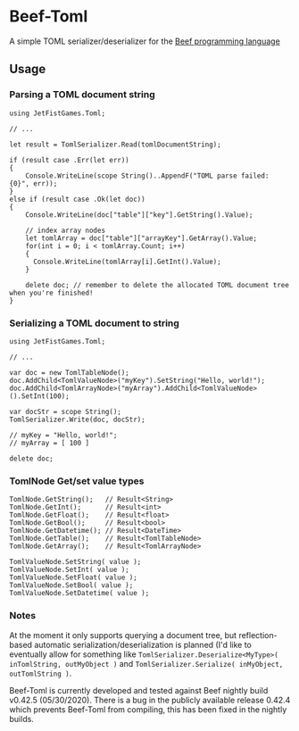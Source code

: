 # Beef-Toml
A simple TOML serializer/deserializer for the [Beef programming language](https://www.beeflang.org)

## Usage

### Parsing a TOML document string

    using JetFistGames.Toml;
    
    // ...
    
    let result = TomlSerializer.Read(tomlDocumentString);
    
    if (result case .Err(let err))
    {
        Console.WriteLine(scope String()..AppendF("TOML parse failed: {0}", err));
    }
    else if (result case .Ok(let doc))
    {
        Console.WriteLine(doc["table"]["key"].GetString().Value);
        
        // index array nodes
        let tomlArray = doc["table"]["arrayKey"].GetArray().Value;
        for(int i = 0; i < tomlArray.Count; i++)
        {
          Console.WriteLine(tomlArray[i].GetInt().Value);
        }
    
        delete doc; // remember to delete the allocated TOML document tree when you're finished!
    }

### Serializing a TOML document to string

    using JetFistGames.Toml;
    
    // ...
    
    var doc = new TomlTableNode();
    doc.AddChild<TomlValueNode>("myKey").SetString("Hello, world!");
    doc.AddChild<TomlArrayNode>("myArray").AddChild<TomlValueNode>().SetInt(100);
    
    var docStr = scope String();
    TomlSerializer.Write(doc, docStr);
    
    // myKey = "Hello, world!";
    // myArray = [ 100 ]
    
    delete doc;
    
### TomlNode Get/set value types

    TomlNode.GetString();   // Result<String>
    TomlNode.GetInt();      // Result<int>
    TomlNode.GetFloat();    // Result<float>
    TomlNode.GetBool();     // Result<bool>
    TomlNode.GetDatetime(); // Result<DateTime>
    TomlNode.GetTable();    // Result<TomlTableNode>
    TomlNode.GetArray();    // Result<TomlArrayNode>
    
    TomlValueNode.SetString( value );
    TomlValueNode.SetInt( value );
    TomlValueNode.SetFloat( value );
    TomlValueNode.SetBool( value );
    TomlValueNode.SetDatetime( value );
    
### Notes
At the moment it only supports querying a document tree, but reflection-based automatic serialization/deserialization is planned (I'd like to eventually allow for something like `TomlSerializer.Deserialize<MyType>( inTomlString, outMyObject )` and `TomlSerializer.Serialize( inMyObject, outTomlString )`.

Beef-Toml is currently developed and tested against Beef nightly build v0.42.5 (05/30/2020). There is a bug in the publicly available release 0.42.4 which prevents Beef-Toml from compiling, this has been fixed in the nightly builds.

